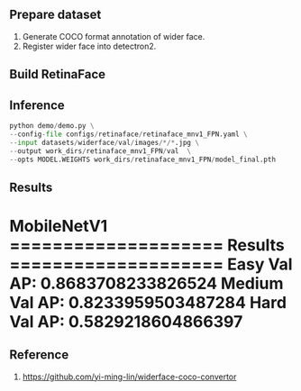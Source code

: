 


## Prepare dataset

1. Generate COCO format annotation of wider face.
2. Register wider face into detectron2.

## Build RetinaFace

## Inference
```python
python demo/demo.py \
--config-file configs/retinaface/retinaface_mnv1_FPN.yaml \
--input datasets/widerface/val/images/*/*.jpg \
--output work_dirs/retinaface_mnv1_FPN/val  \
--opts MODEL.WEIGHTS work_dirs/retinaface_mnv1_FPN/model_final.pth
```

## Results
MobileNetV1
==================== Results ====================
Easy   Val AP: 0.8683708233826524
Medium Val AP: 0.8233959503487284
Hard   Val AP: 0.5829218604866397
=================================================


## Reference
1. https://github.com/yi-ming-lin/widerface-coco-convertor
